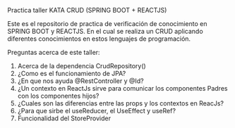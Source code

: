 Practica taller KATA CRUD (SPRING BOOT + REACTJS)

Este es el repositorio de practica de verificación de conocimiento en SPRING BOOT y REACTJS. En el cual se realiza un CRUD aplicando diferentes conocimientos en estos lenguajes de programación.

Preguntas acerca de este taller:

1. Acerca de la dependencia CrudRepository()
2. ¿Como es el funcionamiento de JPA?
3. ¿En que nos ayuda @RestController y @Id?
4. ¿Un contexto en ReactJs sirve para comunicar los componentes Padres con los componentes hijos?
5. ¿Cuales son las diferencias entre las props y los contextos en ReacJs?
6. ¿Para que sirbe el useReducer, el UseEffect y useRef?
7. Funcionalidad del StoreProvider
